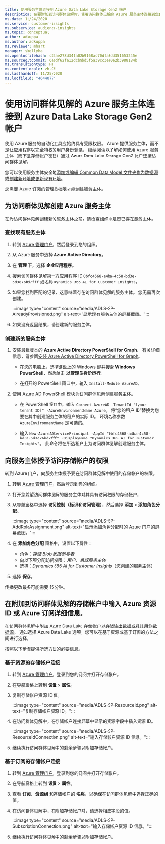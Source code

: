 ```yaml
---
title: 使用服务主体连接到 Azure Data Lake Storage Gen2 帐户
description: 在要附加到访问群体见解时，使用访问群体见解的 Azure 服务主体连接到您自己的 Data Lake。
ms.date: 11/24/2020
ms.service: customer-insights
ms.subservice: audience-insights
ms.topic: conceptual
author: adkuppa
ms.author: adkuppa
ms.reviewer: mhart
manager: shellyha
ms.openlocfilehash: c2fae278d34fa02b9168ac70dfa8dd351653245e
ms.sourcegitcommit: 6a6df62fa12dcb9bd5f5a39cc3ee0e2b3988184b
ms.translationtype: HT
ms.contentlocale: zh-CN
ms.lasthandoff: 11/25/2020
ms.locfileid: "4644077"
---
```

# <a name="connect-to-an-azure-data-lake-storage-gen2-account-with-an-azure-service-principal-for-audience-insights"></a>使用访问群体见解的 Azure 服务主体连接到 Azure Data Lake Storage Gen2 帐户

使用 Azure 服务的自动化工具应始终具有受限权限。 Azure 提供服务主体，而不是让应用程序以完全特权的用户身份登录。 继续阅读以了解如何使用 Azure 服务主体（而不是存储帐户密钥）通过 Azure Data Lake Storage Gen2 帐户连接访问群体见解。 

您可以使用服务主体安全地[添加或编辑 Common Data Model 文件夹作为数据源](connect-common-data-model.md)或[创建新环境或更新现有环境](manage-environments.md#create-an-environment-in-an-existing-organization)。

您需要 Azure 订阅的管理员权限才能创建服务主体。

## <a name="create-azure-service-principal-for-audience-insights"></a>为访问群体见解创建 Azure 服务主体

在为访问群体见解创建新的服务主体之前，请检查组织中是否已存在服务主体。

### <a name="look-for-an-existing-service-principal"></a>查找现有服务主体

1. 转到 [Azure 管理门户](https://portal.azure.com)，然后登录到您的组织。

2. 从 Azure 服务中选择 **Azure Active Directory**。

3. 在 **管理** 下，选择 **企业应用程序**。

4. 搜索访问群体见解第一方应用程序 ID `0bfc4568-a4ba-4c58-bd3e-5d3e76bd7fff` 或名称 `Dynamics 365 AI for Customer Insights`。

5. 如果您找到匹配的记录，这意味着存在访问群体见解的服务主体。 您无需再次创建。
   
   :::image type="content" source="media/ADLS-SP-AlreadyProvisioned.png" alt-text="显示现有服务主体的屏幕截图。":::
   
6. 如果没有返回结果，请创建新的服务主体。

### <a name="create-a-new-service-principal"></a>创建新的服务主体

1. 安装最新版本的 **Azure Active Directory PowerShell for Graph**。 有关详细信息，请参阅[安装 Azure Active Directory PowerShell for Graph](https://docs.microsoft.com/powershell/azure/active-directory/install-adv2)。
   - 在您的电脑上，选择键盘上的 Windows 键并搜索 **Windows PowerShell**，然后单击 **以管理员身份运行**。
   
   - 在打开的 PowerShell 窗口中，输入 `Install-Module AzureAD`。

2. 使用 Azure AD PowerShell 模块为访问群体见解创建服务主体。
   - 在 PowerShell 窗口中，输入 `Connect-AzureAD -TenantId "[your tenant ID]" -AzureEnvironmentName Azure`。 将“您的租户 ID”替换为您要在其中创建服务主体的租户的实际 ID。 环境名称参数 `AzureEnvironmentName` 是可选的。
  
   - 输入 `New-AzureADServicePrincipal -AppId "0bfc4568-a4ba-4c58-bd3e-5d3e76bd7fff" -DisplayName "Dynamics 365 AI for Customer Insights"`。 此命令将在所选租户上为访问群体见解创建服务主体。  

## <a name="grant-permissions-to-the-service-principal-to-access-the-storage-account"></a>向服务主体授予访问存储帐户的权限

转到 Azure 门户，向服务主体授予要在访问群体见解中使用的存储帐户的权限。

1. 转到 [Azure 管理门户](https://portal.azure.com)，然后登录到您的组织。

1. 打开您希望访问群体见解的服务主体对其具有访问权限的存储帐户。

1. 从导航窗格中选择 **访问控制（标识和访问管理）**，然后选择 **添加** > **添加角色分配**。
   
   :::image type="content" source="media/ADLS-SP-AddRoleAssignment.png" alt-text="显示添加角色分配时的 Azure 门户的屏幕截图。":::
   
1. 在 **添加角色分配** 窗格中，设置以下属性：
   - 角色：*存储 Blob 数据参与者*
   - 向以下项分配访问权限：*用户、组或服务主体*
   - 选择：*Dynamics 365 AI for Customer Insights*（[您创建的服务主体](#create-a-new-service-principal)）

1.  选择 **保存**。

传播更改最多可能需要 15 分钟。

## <a name="enter-the-azure-resource-id-or-the-azure-subscription-details-in-the-storage-account-attachment-to-audience-insights"></a>在附加到访问群体见解的存储帐户中输入 Azure 资源 ID 或 Azure 订阅详细信息。

在访问群体见解中附加 Azure Data Lake 存储帐户以[存储输出数据](manage-environments.md)或[将其用作数据源](connect-common-data-service-lake.md)。 通过选择 Azure Data Lake 选项，您可以在基于资源或基于订阅的方法之间进行选择。

按照以下步骤提供所选方法的必要信息。

### <a name="resounce-based-storage-account-connection"></a>基于资源的存储帐户连接

1. 转到 [Azure 管理门户](https://portal.azure.com)，登录到您的订阅并打开存储帐户。

1. 在导航窗格上转到 **设置** > **属性**。

1. 复制存储帐户资源 ID 值。

   :::image type="content" source="media/ADLS-SP-ResourceId.png" alt-text="复制存储帐户资源 ID。":::

1. 在访问群体见解中，在存储帐户连接屏幕中显示的资源字段中插入资源 ID。

   :::image type="content" source="media/ADLS-SP-ResourceIdConnection.png" alt-text="输入存储帐户资源 ID 信息。":::   
   
1. 继续执行访问群体见解中的剩余步骤以附加存储帐户。

### <a name="subscription-based-storage-account-connection"></a>基于订阅的存储帐户连接

1. 转到 [Azure 管理门户](https://portal.azure.com)，登录到您的订阅并打开存储帐户。

1. 在导航窗格上转到 **设置** > **属性**。

1. 查看 **订阅**、**资源组** 和存储帐户的 **名称**，以确保在访问群体见解中选择正确的值。

1. 在访问群体见解中，在附加存储帐户时，请选择相应字段的值。

   :::image type="content" source="media/ADLS-SP-SubscriptionConnection.png" alt-text="输入存储帐户资源 ID 信息。":::
   
1. 继续执行访问群体见解中的剩余步骤以附加存储帐户。
